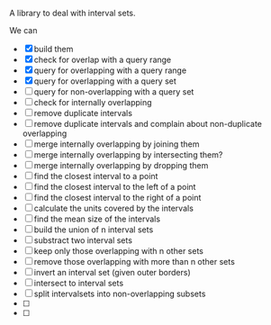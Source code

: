 A library to deal with interval sets.

We can
- [x] build them
- [x] check for overlap with a query range
- [x] query for overlapping with a query range
- [x] query for overlapping with a query set
- [ ] query for non-overlapping with a query set
- [ ] check for internally overlapping
- [ ] remove duplicate intervals
- [ ] remove duplicate intervals and complain about non-duplicate overlapping
- [ ] merge internally overlapping by joining them
- [ ] merge internally overlapping by intersecting them?
- [ ] merge internally overlapping by dropping them
- [ ] find the closest interval to a point
- [ ] find the closest interval to the left of a point
- [ ] find the closest interval to the right of a point
- [ ] calculate the units covered by the intervals
- [ ] find the mean size of the intervals
- [ ] build the union of n interval sets
- [ ] substract two interval sets 
- [ ] keep only those overlapping with n other sets
- [ ] remove those overlapping with more than n other sets
- [ ] invert an interval set (given outer borders)
- [ ] intersect to interval sets
- [ ] split intervalsets into non-overlapping subsets
- [ ]
- [ ]
